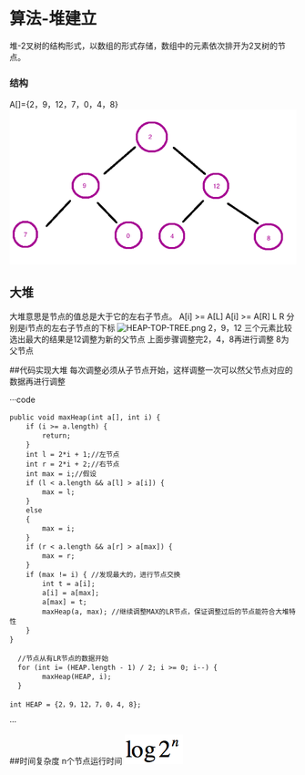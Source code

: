 # 算法-堆建立

堆-2叉树的结构形式，以数组的形式存储，数组中的元素依次排开为2叉树的节点。
### 结构
A[]={2，9，12，7，0，4，8}
![HEAP-TREE.png](https://github.com/gaofeng9339/codefactory/blob/master/img/HEAP-TREE.png)

## 大堆
大堆意思是节点的值总是大于它的左右子节点。
A[i] >= A[L]  A[i] >= A[R] L R 分别是i节点的左右子节点的下标
![HEAP-TOP-TREE.png](https://github.com/gaofeng9339/codefactory/blob/master/img/HEAP-TOP-TREE.pngs)
2，9，12 三个元素比较 选出最大的结果是12调整为新的父节点
上面步骤调整完2，4，8再进行调整 8为父节点

##代码实现大堆
每次调整必须从子节点开始，这样调整一次可以然父节点对应的数据再进行调整


···code


	public void maxHeap(int a[], int i) {
		if (i >= a.length) {
			return;
		}
		int l = 2*i + 1;//左节点
		int r = 2*i + 2;//右节点
		int max = i;//假设
		if (l < a.length && a[l] > a[i]) {
			max = l;
		} 
		else 
		{
			max = i;
		}
		if (r < a.length && a[r] > a[max]) {
			max = r;
		}
		if (max != i) { //发现最大的，进行节点交换
			int t = a[i];
			a[i] = a[max];
			a[max] = t;
			maxHeap(a, max); //继续调整MAX的LR节点，保证调整过后的节点能符合大堆特性
		} 
	}
	
	  //节点从有LR节点的数据开始
	  for (int i= (HEAP.length - 1) / 2; i >= 0; i--) {
			maxHeap(HEAP, i);
	  }
  
    int HEAP = {2，9，12，7，0，4, 8};
···


##时间复杂度
n个节点运行时间
![lg.png](https://github.com/gaofeng9339/codefactory/blob/master/img/lg.png)